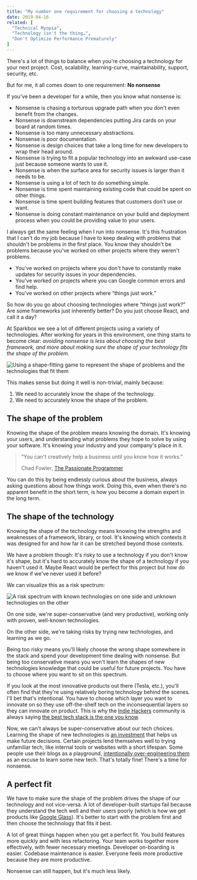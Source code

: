 ```yaml
---
title: "My number one requirement for choosing a technology"
date: 2019-04-16
related: [
  "Technical Myopia",
  "Technology isn't the thing…",
  "Don't Optimize Performance Prematurely"
]
---
```


There's a lot of things to balance when you're choosing a technology for your next project. Cost, scalability, learning-curve, maintainability, support, security, etc.

But for me, it all comes down to one requirement: **No nonsense**

If you've been a developer for a while, then you know what nonsense is:

  * Nonsense is chasing a torturous upgrade path when you don't even benefit from the changes.
  * Nonsense is downstream dependencies putting Jira cards on your board at random times.
  * Nonsense is too many unnecessary abstractions.
  * Nonsense is poor documentation.
  * Nonsense is design choices that take a long time for new developers to wrap their head around.
  * Nonsense is trying to fit a popular technology into an awkward use-case just because someone wants to use it.
  * Nonsense is when the surface area for security issues is larger than it needs to be.
  * Nonsense is using a lot of tech to do something simple.
  * Nonsense is time spent maintaining existing code that could be spent on other things.
  * Nonsense is time spent building features that customers don't use or want.
  * Nonsense is doing constant maintenance on your build and deployment process when you could be providing value to your users.

I always get the same feeling when I run into nonsense. It's this frustration that I can't do my job because I have to  keep dealing with problems that shouldn't be problems in the first place. You know they shouldn't be problems because you've worked on other projects where they weren't problems.

  * You've worked on projects where you don't have to constantly make updates for security issues in your dependencies.
  * You've worked on projects where you can Google common errors and find help.
  * You've worked on other projects where “things just work.”

So how do you go about choosing technologies where “things just work?” Are some frameworks just inherently better? Do you just choose React, and call it a day?

At Sparkbox we see a lot of different projects using a variety of technologies. After working for years in this environment, one thing starts to become clear: *avoiding nonsense is less about choosing the best framework, and more about making sure the shape of your technology fits the shape of the problem.*

![Using a shape-fitting game to represent the shape of problems and the technologies that fit them]({{site.url}}/assets/images/shape-of-technology-and-problem.png)


This makes sense but doing it well is non-trivial, mainly because:

  1. We need to accurately know the shape of the technology.
  2. We need to accurately know the shape of the problem.

## The shape of the problem

Knowing the shape of the problem means knowing the domain. It's knowing your users, and understanding what problems they hope to solve by using your software. It's knowing your industry and your company's place in it.

> “You can't creatively help a business until you know how it works.”
>
> Chad Fowler, [The Passionate Programmer](https://www.amazon.com/Passionate-Programmer-Remarkable-Development-Pragmatic-ebook/dp/B00AYQNR5U)

You can do this by being endlessly curious about the business, always asking questions about how things work. Doing this, even when there's no apparent benefit in the short term, is how you become a domain expert in the long term.

## The shape of the technology

Knowing the shape of the technology means knowing the strengths and weaknesses of a framework, library, or tool. It's knowing which contexts it was designed for and how far it can be stretched beyond those contexts.

We have a problem though: It's risky to use a technology if you don't know it's shape, but it's hard to accurately know the shape of a technology if you haven't used it. Maybe React would be perfect for this project but how do we know if we've never used it before?

We can visualize this as a risk spectrum:

![A risk spectrum with known technologies on one side and unknown technologies on the other]({{site.url}}/assets/images/risk-spectrum.png)

On one side, we're super-conservative (and very productive), working only with proven, well-known technologies.

On the other side, we're taking risks by trying new technologies, and learning as we go.

Being too risky means you'll likely choose the wrong shape somewhere in the stack and spend your development time dealing with nonsense. But being too conservative means you won't learn the shapes of new technologies knowledge that could be useful for future projects. You have to choose where you want to sit on this spectrum.

If you look at the most innovative products out there (Tesla, etc.), you'll often find that they're using relatively boring technology behind the scenes. I'll bet that's intentional. You have to choose which layer you want to innovate on so they use off-the-shelf tech on the inconsequential layers so they can innovate on product. This is why the [Indie Hackers](https://www.indiehackers.com/) community is always saying [the best tech stack is the one you know](https://www.indiehackers.com/forum/best-tech-stack-2018-602cbc6dbf?commentId=-L9HUtmx9GQ898sd1qHy).

Now, we can't always be super-conservative about our tech choices. Learning the shape of new technologies is [an investment](https://www.bryanbraun.com/2013/06/27/is-this-an-investment/) that helps us make future decisions. Certain projects lend themselves well to trying unfamiliar tech, like internal tools or websites with a short lifespan. Some people use their blogs as a playground, [intentionally over-engineering them](https://jlongster.com/Presenting-The-Most-Over-Engineered-Blog-Ever) as an excuse to learn some new tech. That's totally fine! There's a time for nonsense.

## A perfect fit

We have to make sure the shape of the problem drives the shape of our technology and not vice-versa. A lot of developer-built startups fail because they understand the tech well and their users poorly (which is how we get products like [Google Glass](https://en.wikipedia.org/wiki/Google_Glass)). It's better to start with the problem first and then choose the technology that fits it best.

A lot of great things happen when you get a perfect fit. You build features more quickly and with less refactoring. Your team works together more effectively, with fewer necessary meetings. Developer on-boarding is easier. Codebase maintenance is easier. Everyone feels more productive because they are more productive.

Nonsense can still happen, but it's much less likely.
